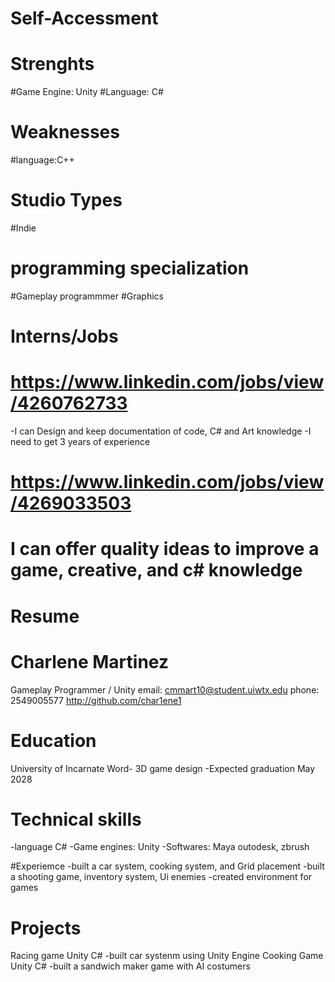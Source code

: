 # Self-Accessment

# Strenghts
#Game Engine: Unity
#Language: C#
# Weaknesses
#language:C++
# Studio Types
#Indie
# programming specialization
#Gameplay programmmer
#Graphics
# Interns/Jobs
# https://www.linkedin.com/jobs/view/4260762733
-I can Design and keep documentation of code, C# and Art knowledge
-I need to get 3 years of experience 
# https://www.linkedin.com/jobs/view/4269033503
# I can offer quality ideas to improve a game, creative, and c# knowledge




# Resume
# Charlene Martinez 
Gameplay Programmer / Unity
email: cmmart10@student.uiwtx.edu 
phone: 2549005577
http://github.com/char1ene1

# Education
University of Incarnate Word- 3D game design
-Expected graduation May 2028

# Technical skills
-language C#
-Game engines: Unity
-Softwares: Maya outodesk, zbrush

#Experiemce
-built a car system, cooking system, and Grid placement 
-built a shooting game, inventory system, Ui enemies
-created environment for games

# Projects 
Racing game Unity C#
-built car systenm using Unity Engine
Cooking Game Unity C#
-built a sandwich maker game with AI costumers






